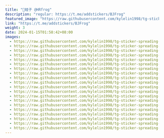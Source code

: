 ```yaml
---
title: "🐷蛙子 @HRfrog"
description: "regular: https://t.me/addstickers/BJFrog"
featured_image: "https://raw.githubusercontent.com/kylelin1998/tg-sticker-spreading-worldwide-images/main/img/0a072e35-410f-441a-b6df-18bcb1b725b5.jpg"
link: "https://t.me/addstickers/BJFrog"
weight: 3
date: 2024-01-15T01:58:42+08:00
images:
  - https://raw.githubusercontent.com/kylelin1998/tg-sticker-spreading-worldwide-images/main/img/0a072e35-410f-441a-b6df-18bcb1b725b5.jpg
  - https://raw.githubusercontent.com/kylelin1998/tg-sticker-spreading-worldwide-images/main/img/2f7185e6-8a3e-4503-864d-5c3a43f07c42.jpg
  - https://raw.githubusercontent.com/kylelin1998/tg-sticker-spreading-worldwide-images/main/img/de2742cc-d322-46f9-9b93-028685c8b679.jpg
  - https://raw.githubusercontent.com/kylelin1998/tg-sticker-spreading-worldwide-images/main/img/80c045af-6955-417a-8366-f4b5a532e657.jpg
  - https://raw.githubusercontent.com/kylelin1998/tg-sticker-spreading-worldwide-images/main/img/b2c43a19-1b50-4176-a927-8402a65b92b7.jpg
  - https://raw.githubusercontent.com/kylelin1998/tg-sticker-spreading-worldwide-images/main/img/ab1adab0-59cf-4d74-abd9-b041e18236f7.jpg
  - https://raw.githubusercontent.com/kylelin1998/tg-sticker-spreading-worldwide-images/main/img/f8a424f1-dd0b-42c3-8833-2469ccdf1f9b.jpg
  - https://raw.githubusercontent.com/kylelin1998/tg-sticker-spreading-worldwide-images/main/img/5b09426d-7759-49c9-994e-ca6a4f0e49f1.jpg
  - https://raw.githubusercontent.com/kylelin1998/tg-sticker-spreading-worldwide-images/main/img/dd872b53-2543-42e7-84c6-084a8e40e542.jpg
  - https://raw.githubusercontent.com/kylelin1998/tg-sticker-spreading-worldwide-images/main/img/b76c401d-b9b2-4568-bbe4-d7cf485711b2.jpg
  - https://raw.githubusercontent.com/kylelin1998/tg-sticker-spreading-worldwide-images/main/img/9f5b9f79-69ca-40d9-ba76-5696a41d913e.jpg
  - https://raw.githubusercontent.com/kylelin1998/tg-sticker-spreading-worldwide-images/main/img/1f0cb8a7-9932-41e0-96c2-662092088331.jpg
  - https://raw.githubusercontent.com/kylelin1998/tg-sticker-spreading-worldwide-images/main/img/8eb66c89-392d-445a-ab3d-be07b273ed13.jpg
  - https://raw.githubusercontent.com/kylelin1998/tg-sticker-spreading-worldwide-images/main/img/e82de387-e5a4-4b1c-b1ab-48af815d0734.jpg
  - https://raw.githubusercontent.com/kylelin1998/tg-sticker-spreading-worldwide-images/main/img/7270771c-1c38-4ded-83b3-245ea5cdeff1.jpg
  - https://raw.githubusercontent.com/kylelin1998/tg-sticker-spreading-worldwide-images/main/img/04658def-c2c4-46a2-b9a4-6646cd249622.jpg
  - https://raw.githubusercontent.com/kylelin1998/tg-sticker-spreading-worldwide-images/main/img/77a8c99f-b47d-4118-9634-f1fcc3a26b8b.jpg
  - https://raw.githubusercontent.com/kylelin1998/tg-sticker-spreading-worldwide-images/main/img/06435cf7-b282-4fac-99a9-18523b584db6.jpg
  - https://raw.githubusercontent.com/kylelin1998/tg-sticker-spreading-worldwide-images/main/img/5c93c2d1-ab69-422d-94f0-79cebf7bb14d.jpg
  - https://raw.githubusercontent.com/kylelin1998/tg-sticker-spreading-worldwide-images/main/img/03e17c83-cc76-4c32-aa2b-d9f2af0094c5.jpg
---
```


